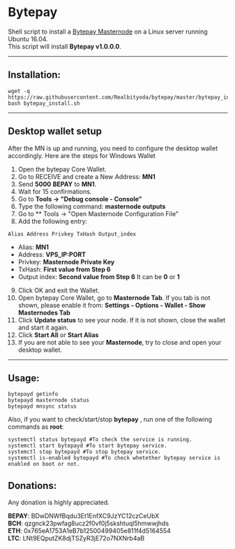 # Bytepay
Shell script to install a [Bytepay Masternode](bytepay.org) on a Linux server running Ubuntu 16.04.  
This script will install **Bytepay v1.0.0.0**.
***

## Installation:
```
wget -q https://raw.githubusercontent.com/Realbityoda/bytepay/master/bytepay_install.sh
bash bytepay_install.sh
```
***

## Desktop wallet setup

After the MN is up and running, you need to configure the desktop wallet accordingly. Here are the steps for Windows Wallet
1. Open the bytepay Core Wallet.
2. Go to RECEIVE and create a New Address: **MN1**
3. Send **5000** **BEPAY** to **MN1**.
4. Wait for 15 confirmations.
5. Go to **Tools -> "Debug console - Console"**
6. Type the following command: **masternode outputs**
7. Go to  ** Tools -> "Open Masternode Configuration File"
8. Add the following entry:
```
Alias Address Privkey TxHash Output_index
```
* Alias: **MN1**
* Address: **VPS_IP:PORT**
* Privkey: **Masternode Private Key**
* TxHash: **First value from Step 6** 
* Output index:  **Second value from Step 6** It can be **0** or **1**
9. Click OK and exit the Wallet.
10. Open bytepay Core Wallet, go to **Masternode Tab**. If you tab is not shown, please enable it from: **Settings - Options - Wallet - Show Masternodes Tab**
11. Click **Update status** to see your node. If it is not shown, close the wallet and start it again.
10. Click **Start All** or **Start Alias**
11. If you are not able to see your **Masternode**, try to close and open your desktop wallet.
***

## Usage:
```
bytepayd getinfo
bytepayd masternode status
bytepayd mnsync status
```
Also, if you want to check/start/stop **bytepay** , run one of the following commands as **root**:
```
systemctl status bytepayd #To check the service is running.
systemctl start bytepayd #To start bytepay service.
systemctl stop bytepayd #To stop bytepay service.
systemctl is-enabled bytepayd #To check whetether bytepay service is enabled on boot or not.
```


## Donations:  

Any donation is highly appreciated.  

**BEPAY**:  BDwDNWfBqdu3Et1EnfXC9JzYC12czCeUbX  
**BCH**: qzgnck23pwfag8ucz2f0vf0j5skshtuql5hmwwjhds  
**ETH**: 0x765eA1753A1eB7b12500499405e811f4d5164554  
**LTC**: LNt9EQputZK8djTSZyR3jE72o7NXNrb4aB
